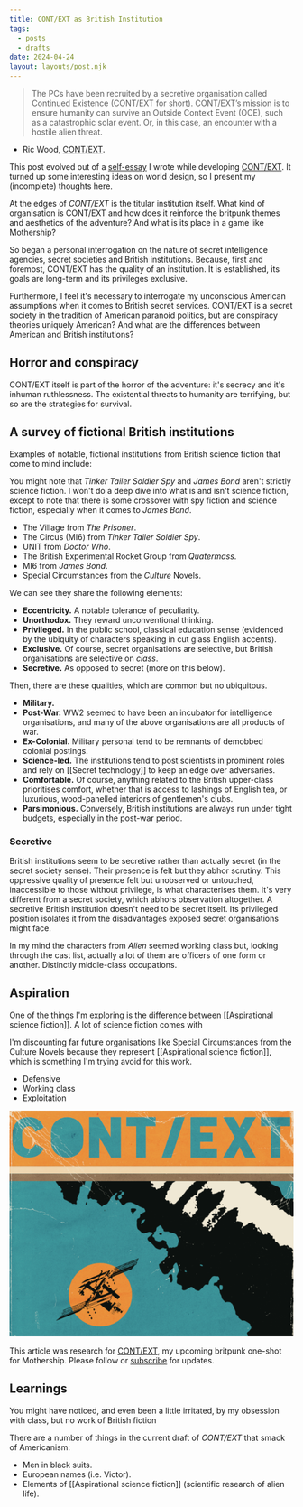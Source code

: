 ```yaml
---
title: CONT/EXT as British Institution
tags:
  - posts
  - drafts
date: 2024-04-24
layout: layouts/post.njk
---
```

>The PCs have been recruited by a secretive organisation called Continued Existence (CONT/EXT for short). CONT/EXT’s mission is to ensure humanity can survive an Outside Context Event (OCE), such as a catastrophic solar event. Or, in this case, an encounter with a hostile alien threat.

- Ric Wood, [CONT/EXT](https://grislyeye.com/products/context/).

<aside>

This post evolved out of a [self-essay](https://rolltodoubt.wordpress.com/2023/12/23/on-creative-method/) I wrote while developing [CONT/EXT](https://grislyeye.com/products/context/). It turned up some interesting ideas on world design, so I present my (incomplete) thoughts here.

</aside>

At the edges of _CONT/EXT_ is the titular institution itself. What kind of organisation is CONT/EXT and how does it reinforce the britpunk themes and aesthetics of the adventure? And what is its place in a game like <span class="product">Mothership</span>?

So began a personal interrogation on the nature of secret intelligence agencies, secret societies and British institutions. Because, first and foremost, CONT/EXT has the quality of an institution. It is established, its goals are long-term and its privileges exclusive.

Furthermore, I feel it's necessary to interrogate my unconscious American assumptions when it comes to British secret services. CONT/EXT is a secret society in the tradition of American paranoid politics, but are conspiracy theories uniquely American? And what are the differences between American and British institutions?

## Horror and conspiracy

CONT/EXT itself is part of the horror of the adventure: it's secrecy and it's inhuman ruthlessness. The existential threats to humanity are terrifying, but so are the strategies for survival.

## A survey of fictional British institutions

Examples of notable, fictional institutions from British science fiction that come to mind include:

<aside>

You might note that _Tinker Tailer Soldier Spy_ and _James Bond_ aren't strictly science fiction. I won't do a deep dive into what is and isn't science fiction, except to note that there is some crossover with spy fiction and science fiction, especially when it comes to _James Bond_.

</aside>

- The Village from _The Prisoner_.
- The Circus (MI6) from _Tinker Tailer Soldier Spy_.
- UNIT from _Doctor Who_.
- The British Experimental Rocket Group from _Quatermass_.
- MI6 from _James Bond_.
- Special Circumstances from the *Culture* Novels.

We can see they share the following elements:

- **Eccentricity.** A notable tolerance of peculiarity.
- **Unorthodox.** They reward unconventional thinking.
- **Privileged.** In the public school, classical education sense (evidenced by the ubiquity of characters speaking in cut glass English accents).
- **Exclusive.** Of course, secret organisations are selective, but British organisations are selective on *class*.
- **Secretive.** As opposed to secret (more on this below).

Then, there are these qualities, which are common but no ubiquitous.

- **Military.**
- **Post-War.** WW2 seemed to have been an incubator for intelligence organisations, and many of the above organisations are all products of war.
- **Ex-Colonial.** Military personal tend to be remnants of demobbed colonial postings.
- **Science-led.** The institutions tend to post scientists in prominent roles and rely on [[Secret technology]] to keep an edge over adversaries.
- **Comfortable.** Of course, anything related to the British upper-class prioritises comfort, whether that is access to lashings of English tea, or luxurious, wood-panelled interiors of gentlemen's clubs.
- **Parsimonious.** Conversely, British institutions are always run under tight budgets, especially in the post-war period.

### Secretive

British institutions seem to be secretive rather than actually secret (in the secret society sense). Their presence is felt but they abhor scrutiny. This oppressive quality of presence felt but unobserved or untouched, inaccessible to those without privilege, is what characterises them. It's very different from a secret society, which abhors observation altogether. A secretive British institution doesn't need to be secret itself. Its privileged position isolates it from the disadvantages exposed secret organisations might face.

<aside>

In my mind the characters from _Alien_ seemed working class but, looking through the cast list, actually a lot of them are officers of one form or another. Distinctly middle-class occupations.

</aside>

## Aspiration

One of the things I'm exploring is the difference between [[Aspirational science fiction]]. A lot of science fiction comes with

I'm discounting far future organisations like Special Circumstances from the Culture Novels because they represent [[Aspirational science fiction]], which is something I'm trying avoid for this work.

- Defensive
- Working class
- Exploitation

<aside>

[![Cover image from CONT/EXT](./content/products/context/context.png "CONT/EXT")](https://grislyeye.com/products/context)

This article was research for [CONT/EXT](https://grislyeye.com/products/context), my upcoming britpunk one-shot for Mothership. Please follow or [subscribe](/mailing-list/) for updates.

</aside>

## Learnings

You might have noticed, and even been a little irritated, by my obsession with class, but no work of British fiction

There are a number of things in the current draft of _CONT/EXT_ that smack of Americanism:

- Men in black suits.
- European names (i.e. Victor).
- Elements of [[Aspirational science fiction]] (scientific research of alien life).
